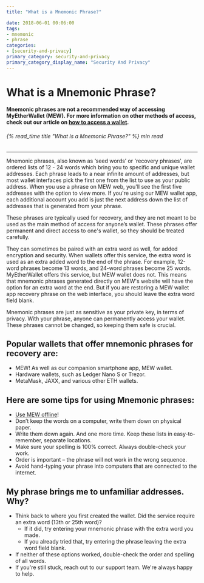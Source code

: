 ```yaml
---
title: "What is a Mnemonic Phrase?"

date: 2018-06-01 00:06:00
tags:
- mnemonic
- phrase
categories:
- [security-and-privacy]
primary_category: security-and-privacy
primary_category_display_name: "Security And Privacy"
---
```


# **What is a Mnemonic Phrase?**

#### **Mnemonic phrases are not a recommended way of accessing MyEtherWallet (MEW).  For more information on other methods of access, check out our article on [how to access a wallet][accessMEW].**

###### {% read_time title "What is a Mnemonic Phrase?" %} min read

* * *

Mnemonic phrases, also known as ‘seed words’ or 'recovery phrases', are ordered lists of 12 - 24 words which bring you to specific and unique wallet addresses. Each phrase leads to a near infinite amount of addresses, but most wallet interfaces pick the first one from the list to use as your public address. When you use a phrase on MEW web, you'll see the first five addresses with the option to view more. If you're using our MEW wallet app, each additional account you add is just the next address down the list of addresses that is generated from your phrase.

These phrases are typically used for recovery, and they are not meant to be used as the main method of access for anyone’s wallet. These phrases offer permanent and direct access to one's wallet, so they should be treated carefully.

They can sometimes be paired with an extra word as well, for added encryption and security. When wallets offer this service, the extra word is used as an extra added word to the end of the phrase. For example, 12-word phrases become 13 words, and 24-word phrases become 25 words. MyEtherWallet offers this service, but MEW wallet does not. This means that mnemonic phrases generated directly on MEW's website will have the option for an extra word at the end. But if you are restoring a MEW wallet app recovery phrase on the web interface, you should leave the extra word field blank. 

Mnemonic phrases are just as sensitive as your private key, in terms of privacy. With your phrase, anyone can permanently access your wallet. These phrases cannot be changed, so keeping them safe is crucial. 

## **Popular wallets that offer mnemonic phrases for recovery are:**

-   MEW! As well as our companion smartphone app, MEW wallet.
-   Hardware wallets, such as Ledger Nano S or Trezor.
-   MetaMask, JAXX, and various other ETH wallets.

## **Here are some tips for using Mnemonic phrases:**

-   [Use MEW offline][mewoffline]!
-   Don’t keep the words on a computer, write them down on physical paper.
-   Write them down again. And one more time. Keep these lists in easy-to-remember, separate locations.
-   Make sure your spelling is 100% correct. Always double-check your work.
-   Order is important – the phrase will not work in the wrong sequence.
-   Avoid hand-typing your phrase into computers that are connected to the internet.

## **My phrase brings me to unfamiliar addresses. Why?**

-   Think back to where you first created the wallet. Did the service require an extra word (13th or 25th word)?
    -   If it did, try entering your mnemonic phrase with the extra word you made.
    -   If you already tried that, try entering the phrase leaving the extra word field blank.
-   If neither of these options worked, double-check the order and spelling of all words.
-   If you're still stuck, reach out to our support team. We're always happy to help.

[accessMEW]: /@@@@@@/getting-started/how-to-access-your-wallet/

[mewoffline]: /@@@@@@/offline/using-mew-offline/
